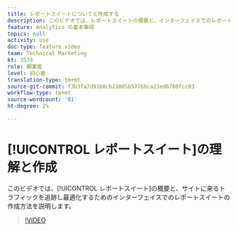 ```yaml
---
title: レポートスイートについてと作成する
description: このビデオでは、レポートスイートの概要と、インターフェイスでのレポートスイートの作成方法を説明し、サイトに来る訪問者を追跡し最適化できます。
feature: Analytics の基本事項
topics: null
activity: use
doc-type: feature video
team: Technical Marketing
kt: 3574
role: 開業医
level: 初心者
translation-type: tm+mt
source-git-commit: f3b3fa7d91b0cb21005b57768ca23ed6700fcc03
workflow-type: tm+mt
source-wordcount: '81'
ht-degree: 2%

---
```



# [!UICONTROL レポートスイート]の理解と作成

このビデオでは、[!UICONTROL レポートスイート]の概要と、サイトに来るトラフィックを追跡し最適化するためのインターフェイスでのレポートスイートの作成方法を説明します。

>[!VIDEO](https://video.tv.adobe.com/v/28773/?quality=12)

